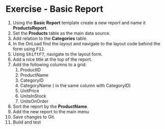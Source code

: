 ﻿# Exercise - Basic Report

1.	Using the **Basic Report** template create a new report and name it **ProductsReport**.
2.  Set the **Products** table as the main data source.
3.  Add relation to the **Categories** table.
4.  In the OnLoad find the layout and navigate to the layout code behind the form using <kbd>F12</kbd>.
5.  Using <kbd>Shift</kbd><kbd>F7</kbd>, navigate to the layout form.
6. Add a nice title at the top of the report.  
7.	Add the following columns to a grid:  
      1. ProductID
      2. ProductName
      3. CategoryID
      4. CategoryName ( in the same column with CategoryID)
      5. UnitPrice
      6. UnitsInStock
      7. UnitsOnOrder
8.	Sort the report by the **ProductName**.
9.  Add the new report to the main menu
10. Save changes to Git.
11. Build and test



